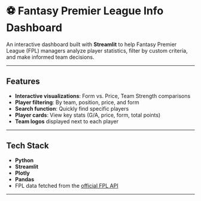 # ⚽ Fantasy Premier League Info Dashboard

An interactive dashboard built with **Streamlit** to help Fantasy Premier League (FPL) managers analyze player statistics, filter by custom criteria, and make informed team decisions.

---

## Features

- **Interactive visualizations**: Form vs. Price, Team Strength comparisons
- **Player filtering**: By team, position, price, and form
- **Search function**: Quickly find specific players
- **Player cards**: View key stats (G/A, price, form, total points)
- **Team logos** displayed next to each player

---

## Tech Stack

- **Python**
- **Streamlit**
- **Plotly**
- **Pandas**
- FPL data fetched from the [official FPL API](https://fantasy.premierleague.com/api/)

---

